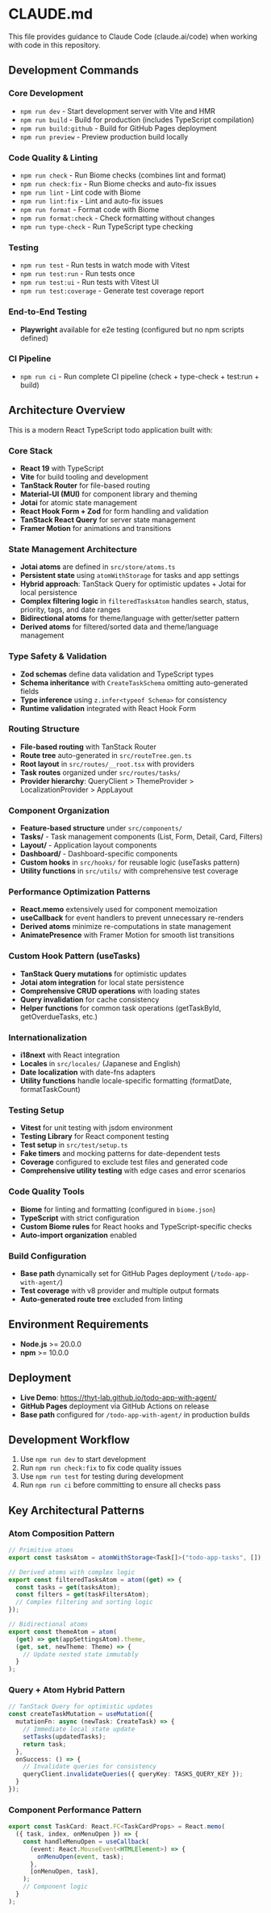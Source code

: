 # CLAUDE.md

This file provides guidance to Claude Code (claude.ai/code) when working with code in this repository.

## Development Commands

### Core Development
- `npm run dev` - Start development server with Vite and HMR
- `npm run build` - Build for production (includes TypeScript compilation)
- `npm run build:github` - Build for GitHub Pages deployment
- `npm run preview` - Preview production build locally

### Code Quality & Linting
- `npm run check` - Run Biome checks (combines lint and format)
- `npm run check:fix` - Run Biome checks and auto-fix issues
- `npm run lint` - Lint code with Biome
- `npm run lint:fix` - Lint and auto-fix issues
- `npm run format` - Format code with Biome
- `npm run format:check` - Check formatting without changes
- `npm run type-check` - Run TypeScript type checking

### Testing
- `npm run test` - Run tests in watch mode with Vitest
- `npm run test:run` - Run tests once
- `npm run test:ui` - Run tests with Vitest UI
- `npm run test:coverage` - Generate test coverage report

### End-to-End Testing
- **Playwright** available for e2e testing (configured but no npm scripts defined)

### CI Pipeline
- `npm run ci` - Run complete CI pipeline (check + type-check + test:run + build)

## Architecture Overview

This is a modern React TypeScript todo application built with:

### Core Stack
- **React 19** with TypeScript
- **Vite** for build tooling and development
- **TanStack Router** for file-based routing
- **Material-UI (MUI)** for component library and theming
- **Jotai** for atomic state management
- **React Hook Form + Zod** for form handling and validation
- **TanStack React Query** for server state management
- **Framer Motion** for animations and transitions

### State Management Architecture
- **Jotai atoms** are defined in `src/store/atoms.ts`
- **Persistent state** using `atomWithStorage` for tasks and app settings
- **Hybrid approach**: TanStack Query for optimistic updates + Jotai for local persistence
- **Complex filtering logic** in `filteredTasksAtom` handles search, status, priority, tags, and date ranges
- **Bidirectional atoms** for theme/language with getter/setter pattern
- **Derived atoms** for filtered/sorted data and theme/language management

### Type Safety & Validation
- **Zod schemas** define data validation and TypeScript types
- **Schema inheritance** with `CreateTaskSchema` omitting auto-generated fields
- **Type inference** using `z.infer<typeof Schema>` for consistency
- **Runtime validation** integrated with React Hook Form

### Routing Structure
- **File-based routing** with TanStack Router
- **Route tree** auto-generated in `src/routeTree.gen.ts`
- **Root layout** in `src/routes/__root.tsx` with providers
- **Task routes** organized under `src/routes/tasks/`
- **Provider hierarchy**: QueryClient > ThemeProvider > LocalizationProvider > AppLayout

### Component Organization
- **Feature-based structure** under `src/components/`
- **Tasks/** - Task management components (List, Form, Detail, Card, Filters)
- **Layout/** - Application layout components  
- **Dashboard/** - Dashboard-specific components
- **Custom hooks** in `src/hooks/` for reusable logic (useTasks pattern)
- **Utility functions** in `src/utils/` with comprehensive test coverage

### Performance Optimization Patterns
- **React.memo** extensively used for component memoization
- **useCallback** for event handlers to prevent unnecessary re-renders
- **Derived atoms** minimize re-computations in state management
- **AnimatePresence** with Framer Motion for smooth list transitions

### Custom Hook Pattern (useTasks)
- **TanStack Query mutations** for optimistic updates
- **Jotai atom integration** for local state persistence
- **Comprehensive CRUD operations** with loading states
- **Query invalidation** for cache consistency
- **Helper functions** for common task operations (getTaskById, getOverdueTasks, etc.)

### Internationalization
- **i18next** with React integration
- **Locales** in `src/locales/` (Japanese and English)
- **Date localization** with date-fns adapters
- **Utility functions** handle locale-specific formatting (formatDate, formatTaskCount)

### Testing Setup
- **Vitest** for unit testing with jsdom environment
- **Testing Library** for React component testing
- **Test setup** in `src/test/setup.ts`
- **Fake timers** and mocking patterns for date-dependent tests
- **Coverage** configured to exclude test files and generated code
- **Comprehensive utility testing** with edge cases and error scenarios

### Code Quality Tools
- **Biome** for linting and formatting (configured in `biome.json`)
- **TypeScript** with strict configuration
- **Custom Biome rules** for React hooks and TypeScript-specific checks
- **Auto-import organization** enabled

### Build Configuration
- **Base path** dynamically set for GitHub Pages deployment (`/todo-app-with-agent/`)
- **Test coverage** with v8 provider and multiple output formats
- **Auto-generated route tree** excluded from linting

## Environment Requirements
- **Node.js** >= 20.0.0
- **npm** >= 10.0.0

## Deployment
- **Live Demo**: https://thyt-lab.github.io/todo-app-with-agent/
- **GitHub Pages** deployment via GitHub Actions on release
- **Base path** configured for `/todo-app-with-agent/` in production builds

## Development Workflow
1. Use `npm run dev` to start development
2. Run `npm run check:fix` to fix code quality issues
3. Use `npm run test` for testing during development
4. Run `npm run ci` before committing to ensure all checks pass

## Key Architectural Patterns

### Atom Composition Pattern
```typescript
// Primitive atoms
export const tasksAtom = atomWithStorage<Task[]>("todo-app-tasks", []);

// Derived atoms with complex logic
export const filteredTasksAtom = atom((get) => {
  const tasks = get(tasksAtom);
  const filters = get(taskFiltersAtom);
  // Complex filtering and sorting logic
});

// Bidirectional atoms
export const themeAtom = atom(
  (get) => get(appSettingsAtom).theme,
  (get, set, newTheme: Theme) => {
    // Update nested state immutably
  }
);
```

### Query + Atom Hybrid Pattern
```typescript
// TanStack Query for optimistic updates
const createTaskMutation = useMutation({
  mutationFn: async (newTask: CreateTask) => {
    // Immediate local state update
    setTasks(updatedTasks);
    return task;
  },
  onSuccess: () => {
    // Invalidate queries for consistency
    queryClient.invalidateQueries({ queryKey: TASKS_QUERY_KEY });
  }
});
```

### Component Performance Pattern
```typescript
export const TaskCard: React.FC<TaskCardProps> = React.memo(
  ({ task, index, onMenuOpen }) => {
    const handleMenuOpen = useCallback(
      (event: React.MouseEvent<HTMLElement>) => {
        onMenuOpen(event, task);
      },
      [onMenuOpen, task],
    );
    // Component logic
  }
);
```